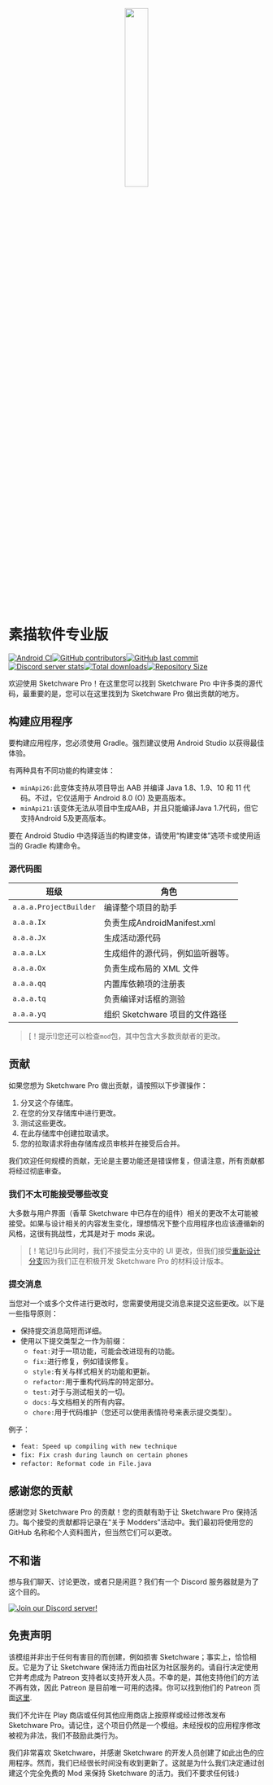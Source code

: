 <p align="center">
  <img src="assets/Sketchware-Pro.png" style="width: 30%;" />
</p>

# 素描软件专业版

[![Android CI](https://github.com/ROSPDK/SketchwareFu/actions/workflows/android.yml/badge.svg)](https://github.com/ROSPDK/SketchwareFu/actions/workflows/android.yml)[![GitHub contributors](https://img.shields.io/github/contributors/Sketchware-Pro/Sketchware-Pro)](https://github.com/Sketchware-Pro/Sketchware-Pro/graphs/contributors)[![GitHub last commit](https://img.shields.io/github/last-commit/ROSPDK/SketchwareFu)](https://github.com/ROSPDK/SketchwareFu/commits/)[![Discord server stats](https://img.shields.io/discord/790686719753846785)](http://discord.gg/kq39yhT4rX)[![Total downloads](https://img.shields.io/github/downloads/Sketchware-Pro/Sketchware-Pro/total)](https://github.com/Sketchware-Pro/Sketchware-Pro/releases)[![Repository Size](https://img.shields.io/github/repo-size/Sketchware-Pro/Sketchware-Pro)](https://github.com/Sketchware-Pro/Sketchware-Pro)

欢迎使用 Sketchware Pro！在这里您可以找到 Sketchware Pro 中许多类的源代码，最重要的是，您可以在这里找到为 Sketchware Pro 做出贡献的地方。

## 构建应用程序

要构建应用程序，您必须使用 Gradle。强烈建议使用 Android Studio 以获得最佳体验。

有两种具有不同功能的构建变体：

-   `minApi26:`此变体支持从项目导出 AAB 并编译 Java 1.8、1.9、10 和 11 代码。不过，它仅适用于 Android 8.0 (O) 及更高版本。
-   `minApi21:`该变体无法从项目中生成AAB，并且只能编译Java 1.7代码，但它支持Android 5及更高版本。

要在 Android Studio 中选择适当的构建变体，请使用“构建变体”选项卡或使用适当的 Gradle 构建命令。

### 源代码图

| 班级                     | 角色                      |
| ---------------------- | ----------------------- |
| `a.a.a.ProjectBuilder` | 编译整个项目的助手               |
| `a.a.a.Ix`             | 负责生成AndroidManifest.xml |
| `a.a.a.Jx`             | 生成活动源代码                 |
| `a.a.a.Lx`             | 生成组件的源代码，例如监听器等。        |
| `a.a.a.Ox`             | 负责生成布局的 XML 文件          |
| `a.a.a.qq`             | 内置库依赖项的注册表              |
| `a.a.a.tq`             | 负责编译对话框的测验              |
| `a.a.a.yq`             | 组织 Sketchware 项目的文件路径   |

> [！提示!]您还可以检查`mod`包，其中包含大多数贡献者的更改。

## 贡献

如果您想为 Sketchware Pro 做出贡献，请按照以下步骤操作：

1.  分叉这个存储库。
2.  在您的分叉存储库中进行更改。
3.  测试这些更改。
4.  在此存储库中创建拉取请求。
5.  您的拉取请求将由存储库成员审核并在接受后合并。

我们欢迎任何规模的贡献，无论是主要功能还是错误修复，但请注意，所有贡献都将经过彻底审查。

### 我们不太可能接受哪些改变

大多数与用户界面（香草 Sketchware 中已存在的组件）相关的更改不太可能被接受。如果与设计相关的内容发生变化，理想情况下整个应用程序也应该遵循新的风格，这很有挑战性，尤其是对于 mods 来说。

> [！笔记!]与此同时，我们不接受主分支中的 UI 更改，但我们接受[重新设计分支](https://github.com/Sketchware-Pro/Sketchware-Pro/tree/material-redesign)因为我们正在积极开发 Sketchware Pro 的材料设计版本。

### 提交消息

当您对一个或多个文件进行更改时，您需要使用提交消息来提交这些更改。以下是一些指导原则：

-   保持提交消息简短而详细。
-   使用以下提交类型之一作为前缀：
    -   `feat:`对于一项功能，可能会改进现有的功能。
    -   `fix:`进行修复，例如错误修复。
    -   `style:`有关与样式相关的功能和更新。
    -   `refactor:`用于重构代码库的特定部分。
    -   `test:`对于与测试相关的一切。
    -   `docs:`与文档相关的所有内容。
    -   `chore:`用于代码维护（您还可以使用表情符号来表示提交类型）。

例子：

-   `feat: Speed up compiling with new technique`
-   `fix: Fix crash during launch on certain phones`
-   `refactor: Reformat code in File.java`

## 感谢您的贡献

感谢您对 Sketchware Pro 的贡献！您的贡献有助于让 Sketchware Pro 保持活力。每个接受的贡献都将记录在“关于 Modders”活动中。我们最初将使用您的 GitHub 名称和个人资料图片，但当然它们可以更改。

## 不和谐

想与我们聊天、讨论更改，或者只是闲逛？我们有一个 Discord 服务器就是为了这个目的。

[![Join our Discord server!](https://invidget.switchblade.xyz/kq39yhT4rX)](http://discord.gg/kq39yhT4rX)

## 免责声明

该模组并非出于任何有害目的而创建，例如损害 Sketchware；事实上，恰恰相反。它是为了让 Sketchware 保持活力而由社区为社区服务的。请自行决定使用它并考虑成为 Patreon 支持者以支持开发人员。不幸的是，其他支持他们的方法不再有效，因此 Patreon 是目前唯一可用的选择。你可以找到他们的 Patreon 页面[这里](https://www.patreon.com/sketchware).

我们不允许在 Play 商店或任何其他应用商店上按原样或经过修改发布 Sketchware Pro。请记住，这个项目仍然是一个模组。未经授权的应用程序修改被视为非法，我们不鼓励此类行为。

我们非常喜欢 Sketchware，并感谢 Sketchware 的开发人员创建了如此出色的应用程序。然而，我们已经很长时间没有收到更新了。这就是为什么我们决定通过创建这个完全免费的 Mod 来保持 Sketchware 的活力。我们不要求任何钱:)
